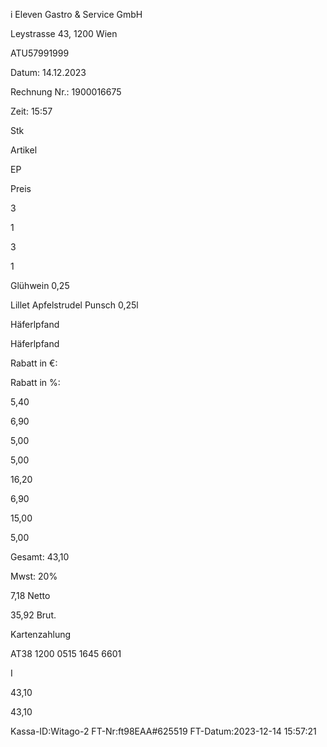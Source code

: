 i
Eleven Gastro & Service GmbH

Leystrasse 43, 1200 Wien

ATU57991999

Datum: 14.12.2023

Rechnung Nr.: 1900016675

Zeit: 15:57

Stk

Artikel

EP

Preis

3

1

3

1

Glühwein 0,25

Lillet Apfelstrudel Punsch 0,25l

Häferlpfand

Häferlpfand

Rabatt in €:

Rabatt in %:

5,40

6,90

5,00

5,00

16,20

6,90

15,00

5,00

Gesamt: 43,10

Mwst: 20%

7,18 Netto

35,92 Brut.

Kartenzahlung

AT38 1200 0515 1645 6601

I

43,10

43,10

Kassa-ID:Witago-2
FT-Nr:ft98EAA#625519
FT-Datum:2023-12-14 15:57:21

